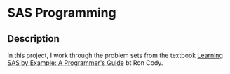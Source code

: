 # SAS Programming
## Description

In this project, I work through the problem sets from the textbook [Learning SAS by Example: A Programmer's Guide](https://www.sas.com/store/books/categories/getting-started/learning-sas-by-example-a-programmer-s-guide/prodBK_60864_en.html) bt Ron Cody.
